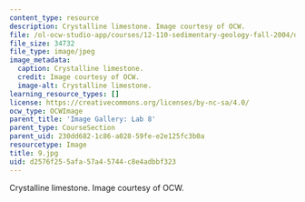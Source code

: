 ```yaml
---
content_type: resource
description: Crystalline limestone. Image courtesy of OCW.
file: /ol-ocw-studio-app/courses/12-110-sedimentary-geology-fall-2004/d2576f255afa57a45744c8e4adbbf323_9.jpg
file_size: 34732
file_type: image/jpeg
image_metadata:
  caption: Crystalline limestone.
  credit: Image courtesy of OCW.
  image-alt: Crystalline limestone.
learning_resource_types: []
license: https://creativecommons.org/licenses/by-nc-sa/4.0/
ocw_type: OCWImage
parent_title: 'Image Gallery: Lab 8'
parent_type: CourseSection
parent_uid: 230dd682-1c86-a028-59fe-e2e125fc3b0a
resourcetype: Image
title: 9.jpg
uid: d2576f25-5afa-57a4-5744-c8e4adbbf323
---
```

Crystalline limestone. Image courtesy of OCW.